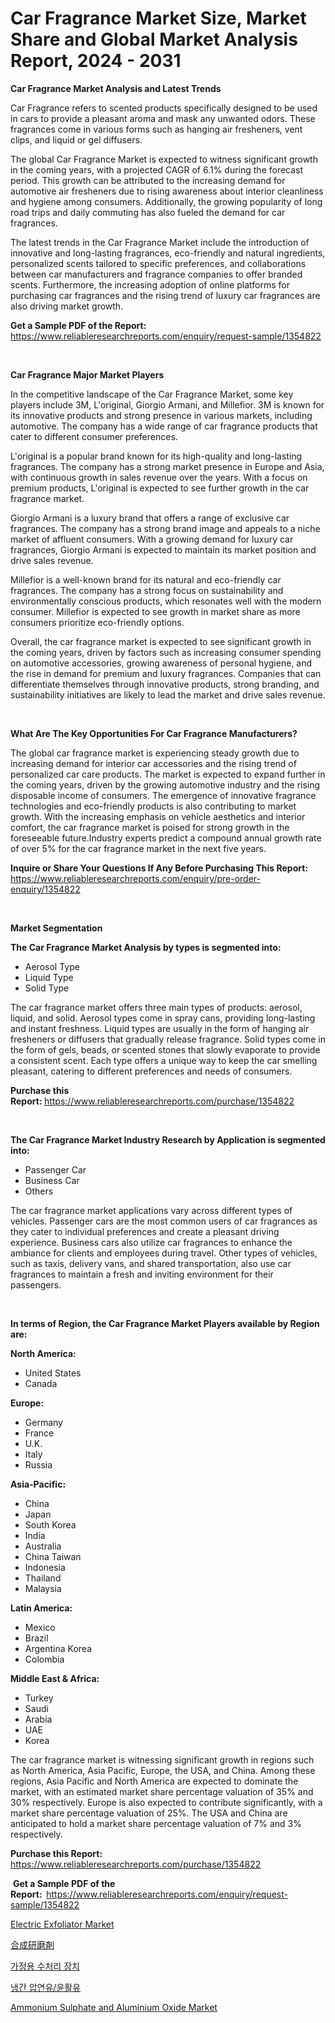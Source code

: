 <p><h1>Car Fragrance Market Size, Market Share and Global Market Analysis Report, 2024 - 2031</h1></p><p><strong>Car Fragrance Market Analysis and Latest Trends</strong></p>
<p><p>Car Fragrance refers to scented products specifically designed to be used in cars to provide a pleasant aroma and mask any unwanted odors. These fragrances come in various forms such as hanging air fresheners, vent clips, and liquid or gel diffusers.</p><p>The global Car Fragrance Market is expected to witness significant growth in the coming years, with a projected CAGR of 6.1% during the forecast period. This growth can be attributed to the increasing demand for automotive air fresheners due to rising awareness about interior cleanliness and hygiene among consumers. Additionally, the growing popularity of long road trips and daily commuting has also fueled the demand for car fragrances.</p><p>The latest trends in the Car Fragrance Market include the introduction of innovative and long-lasting fragrances, eco-friendly and natural ingredients, personalized scents tailored to specific preferences, and collaborations between car manufacturers and fragrance companies to offer branded scents. Furthermore, the increasing adoption of online platforms for purchasing car fragrances and the rising trend of luxury car fragrances are also driving market growth.</p></p>
<p><strong>Get a Sample PDF of the Report:&nbsp;</strong> <a href="https://www.reliableresearchreports.com/enquiry/request-sample/1354822">https://www.reliableresearchreports.com/enquiry/request-sample/1354822</a></p>
<p>&nbsp;</p>
<p><strong>Car Fragrance Major Market Players</strong></p>
<p><p>In the competitive landscape of the Car Fragrance Market, some key players include 3M, L'original, Giorgio Armani, and Millefior. 3M is known for its innovative products and strong presence in various markets, including automotive. The company has a wide range of car fragrance products that cater to different consumer preferences.</p><p>L'original is a popular brand known for its high-quality and long-lasting fragrances. The company has a strong market presence in Europe and Asia, with continuous growth in sales revenue over the years. With a focus on premium products, L'original is expected to see further growth in the car fragrance market.</p><p>Giorgio Armani is a luxury brand that offers a range of exclusive car fragrances. The company has a strong brand image and appeals to a niche market of affluent consumers. With a growing demand for luxury car fragrances, Giorgio Armani is expected to maintain its market position and drive sales revenue.</p><p>Millefior is a well-known brand for its natural and eco-friendly car fragrances. The company has a strong focus on sustainability and environmentally conscious products, which resonates well with the modern consumer. Millefior is expected to see growth in market share as more consumers prioritize eco-friendly options.</p><p>Overall, the car fragrance market is expected to see significant growth in the coming years, driven by factors such as increasing consumer spending on automotive accessories, growing awareness of personal hygiene, and the rise in demand for premium and luxury fragrances. Companies that can differentiate themselves through innovative products, strong branding, and sustainability initiatives are likely to lead the market and drive sales revenue.</p></p>
<p>&nbsp;</p>
<p><strong>What Are The Key Opportunities For Car Fragrance Manufacturers?</strong></p>
<p><p>The global car fragrance market is experiencing steady growth due to increasing demand for interior car accessories and the rising trend of personalized car care products. The market is expected to expand further in the coming years, driven by the growing automotive industry and the rising disposable income of consumers. The emergence of innovative fragrance technologies and eco-friendly products is also contributing to market growth. With the increasing emphasis on vehicle aesthetics and interior comfort, the car fragrance market is poised for strong growth in the foreseeable future.Industry experts predict a compound annual growth rate of over 5% for the car fragrance market in the next five years.</p></p>
<p><strong>Inquire or Share Your Questions If Any Before Purchasing This Report:</strong> <a href="https://www.reliableresearchreports.com/enquiry/pre-order-enquiry/1354822">https://www.reliableresearchreports.com/enquiry/pre-order-enquiry/1354822</a></p>
<p>&nbsp;</p>
<p><strong>Market Segmentation</strong></p>
<p><strong>The Car Fragrance Market Analysis by types is segmented into:</strong></p>
<p><ul><li>Aerosol Type</li><li>Liquid Type</li><li>Solid Type</li></ul></p>
<p><p>The car fragrance market offers three main types of products: aerosol, liquid, and solid. Aerosol types come in spray cans, providing long-lasting and instant freshness. Liquid types are usually in the form of hanging air fresheners or diffusers that gradually release fragrance. Solid types come in the form of gels, beads, or scented stones that slowly evaporate to provide a consistent scent. Each type offers a unique way to keep the car smelling pleasant, catering to different preferences and needs of consumers.</p></p>
<p><strong>Purchase this Report:&nbsp;</strong><a href="https://www.reliableresearchreports.com/purchase/1354822">https://www.reliableresearchreports.com/purchase/1354822</a></p>
<p>&nbsp;</p>
<p><strong>The Car Fragrance Market Industry Research by Application is segmented into:</strong></p>
<p><ul><li>Passenger Car</li><li>Business Car</li><li>Others</li></ul></p>
<p><p>The car fragrance market applications vary across different types of vehicles. Passenger cars are the most common users of car fragrances as they cater to individual preferences and create a pleasant driving experience. Business cars also utilize car fragrances to enhance the ambiance for clients and employees during travel. Other types of vehicles, such as taxis, delivery vans, and shared transportation, also use car fragrances to maintain a fresh and inviting environment for their passengers.</p></p>
<p>&nbsp;</p>
<p><strong>In terms of Region, the Car Fragrance Market Players available by Region are:</strong></p>
<p>
    <p> <strong> North America: </strong>
        <ul>
            <li>United States</li>
            <li>Canada</li>
        </ul>
        </p> 
    <p> <strong> Europe: </strong>
        <ul>
            <li>Germany</li>
            <li>France</li>
            <li>U.K.</li>
            <li>Italy</li>
            <li>Russia</li>
        </ul>
        </p> 
    <p> <strong> Asia-Pacific: </strong>
        <ul>
            <li>China</li>
            <li>Japan</li>
            <li>South Korea</li>
            <li>India</li>
            <li>Australia</li>
            <li>China Taiwan</li>
            <li>Indonesia</li>
            <li>Thailand</li>
            <li>Malaysia</li>
        </ul>
        </p> 
    <p> <strong> Latin America: </strong>
        <ul>
            <li>Mexico</li>
            <li>Brazil</li>
            <li>Argentina Korea</li>
            <li>Colombia</li>
        </ul>
        </p> 
    <p> <strong> Middle East & Africa: </strong>
        <ul>
            <li>Turkey</li>
            <li>Saudi</li>
            <li>Arabia</li>
            <li>UAE</li>
            <li>Korea</li>
        </ul>
    </p>
    </p>
<p><p>The car fragrance market is witnessing significant growth in regions such as North America, Asia Pacific, Europe, the USA, and China. Among these regions, Asia Pacific and North America are expected to dominate the market, with an estimated market share percentage valuation of 35% and 30% respectively. Europe is also expected to contribute significantly, with a market share percentage valuation of 25%. The USA and China are anticipated to hold a market share percentage valuation of 7% and 3% respectively.</p></p>
<p><strong>Purchase this Report: </strong><a href="https://www.reliableresearchreports.com/purchase/1354822">https://www.reliableresearchreports.com/purchase/1354822</a></p>
<p>&nbsp;<strong>Get a Sample PDF of the Report:&nbsp;&nbsp;</strong><a href="https://www.reliableresearchreports.com/enquiry/request-sample/1354822">https://www.reliableresearchreports.com/enquiry/request-sample/1354822</a></p>
<p><strong></strong></p>
<p><p><a href="https://github.com/brenzgnarento/Market-Research-Report-List-1/blob/main/electric-exfoliator-market.md">Electric Exfoliator Market</a></p><p><a href="https://github.com/hilmi-2a/Market-Research-Report-List-1/blob/main/31370206270.md">合成研磨剤</a></p><p><a href="https://github.com/nuekbpymrrz5/Market-Research-Report-List-1/blob/main/79972865643.md">가정용 수처리 장치</a></p><p><a href="https://github.com/BrettWeberrt8767765/Market-Research-Report-List-1/blob/main/34998645644.md">냉간 압연유/윤활유</a></p><p><a href="https://issuu.com/reportprime-2/docs/ammonium-sulphate-and-aluminium-oxide-market-size-">Ammonium Sulphate and Aluminium Oxide Market</a></p></p>